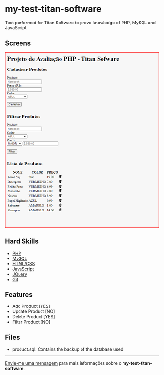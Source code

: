 # my-test-titan-software
Test performed for Titan Software to prove knowledge of PHP, MySQL and JavaScript

## Screens

![Home 1](my-test-titan-software-screen.png?raw=true "Home")

## Hard Skills

* [PHP](https://vuejs.org/ "PHP")
* [MySQL](https://www.mysql.com/ "MySQL")
* [HTML/CSS](https://www.w3schools.com/ "HTML/CSS")
* [JavaScript](https://developer.mozilla.org/pt-BR/docs/Web/JavaScript "JavaScript")
* [JQuery](https://jquery.com/ "JQuery")
* [Git](https://git-scm.com/ "Git")

## Features

* Add Product [YES]
* Update Product [NO]
* Delete Product [YES]
* Filter Product [NO]

## Files

* product.sql: Contains the backup of the database used

--- 

[Envie-me uma mensagem](mailto:programador.leandrolopes@gmail.com "Envie-me uma mensagem") para mais informações sobre o <b>my-test-titan-software</b>.
